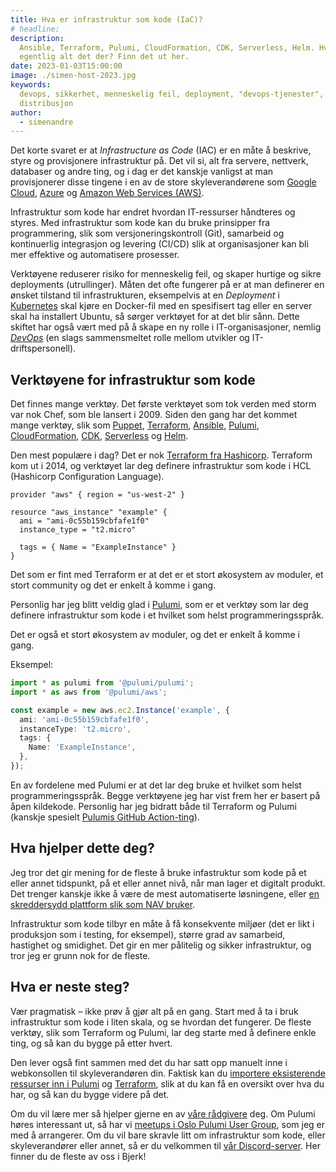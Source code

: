 ```yaml
---
title: Hva er infrastruktur som kode (IaC)?
# headline:
description:
  Ansible, Terraform, Pulumi, CloudFormation, CDK, Serverless, Helm. Hva er
  egentlig alt det der? Finn det ut her.
date: 2023-01-03T15:00:00
image: ./simen-host-2023.jpg
keywords:
  devops, sikkerhet, menneskelig feil, deployment, "devops-tjenester",
  distribusjon
author:
  - simenandre
---
```


Det korte svaret er at _Infrastructure as Code_ (IAC) er en måte å beskrive,
styre og provisjonere infrastruktur på. Det vil si, alt fra servere, nettverk,
databaser og andre ting, og i dag er det kanskje vanligst at man provisjonerer
disse tingene i en av de store skyleverandørene som [Google Cloud][gcloud],
[Azure][azure] og [Amazon Web Services (AWS)][aws].

Infrastruktur som kode har endret hvordan IT-ressurser håndteres og styres. Med
infrastruktur som kode kan du bruke prinsipper fra programmering, slik som
versjoneringskontroll (Git), samarbeid og kontinuerlig integrasjon og levering
(CI/CD) slik at organisasjoner kan bli mer effektive og automatisere prosesser.

Verktøyene reduserer risiko for menneskelig feil, og skaper hurtige og sikre
deployments (utrullinger). Måten det ofte fungerer på er at man definerer en
ønsket tilstand til infrastrukturen, eksempelvis at en _Deployment_ i
[Kubernetes][k8s] skal kjøre en Docker-fil med en spesifisert tag eller en
server skal ha installert Ubuntu, så sørger verktøyet for at det blir sånn.
Dette skiftet har også vært med på å skape en ny rolle i IT-organisasjoner,
nemlig [_DevOps_][devops] (en slags sammensmeltet rolle mellom utvikler og
IT-driftspersonell).

[gcloud]: https://cloud.google.com/
[azure]: https://azure.microsoft.com/
[aws]: https://aws.amazon.com/
[k8s]: https://kubernetes.io/
[devops]: https://en.wikipedia.org/wiki/DevOps

## Verktøyene for infrastruktur som kode

Det finnes mange verktøy. Det første verktøyet som tok verden med storm var nok
Chef, som ble lansert i 2009. Siden den gang har det kommet mange verktøy, slik
som [Puppet][], [Terraform][], [Ansible][], [Pulumi][], [CloudFormation][],
[CDK][], [Serverless][] og [Helm][].

[puppet]: https://puppet.com/
[terraform]: https://www.terraform.io/
[ansible]: https://www.ansible.com/
[pulumi]: https://www.pulumi.com/
[cloudformation]: https://aws.amazon.com/cloudformation/
[cdk]: https://aws.amazon.com/cdk/
[serverless]: https://www.serverless.com/
[helm]: https://helm.sh/

Den mest populære i dag? Det er nok [Terraform fra Hashicorp][terraform].
Terraform kom ut i 2014, og verktøyet lar deg definere infrastruktur som kode i
HCL (Hashicorp Configuration Language).

```hcl
provider "aws" { region = "us-west-2" }

resource "aws_instance" "example" {
  ami = "ami-0c55b159cbfafe1f0"
  instance_type = "t2.micro"

  tags = { Name = "ExampleInstance" }
}

```

Det som er fint med Terraform er at det er et stort økosystem av moduler, et
stort community og det er enkelt å komme i gang.

Personlig har jeg blitt veldig glad i [Pulumi][], som er et verktøy som lar deg
definere infrastruktur som kode i et hvilket som helst programmeringsspråk.

Det er også et stort økosystem av moduler, og det er enkelt å komme i gang.

Eksempel:

```typescript
import * as pulumi from '@pulumi/pulumi';
import * as aws from '@pulumi/aws';

const example = new aws.ec2.Instance('example', {
  ami: 'ami-0c55b159cbfafe1f0',
  instanceType: 't2.micro',
  tags: {
    Name: 'ExampleInstance',
  },
});
```

En av fordelene med Pulumi er at det lar deg bruke et hvilket som helst
programmeringsspråk. Begge verktøyene jeg har vist frem her er basert på åpen
kildekode. Personlig har jeg bidratt både til Terraform og Pulumi (kanskje
spesielt [Pulumis GitHub Action-ting][pulumi-github-actions]).

[pulumi-github-actions]:
  https://www.pulumi.com/blog/supercharging-our-github-action-with-the-pulumi-automation-api/

## Hva hjelper dette deg?

Jeg tror det gir mening for de fleste å bruke infastruktur som kode på et eller
annet tidspunkt, på et eller annet nivå, når man lager et digitalt produkt. Det
trenger kanskje ikke å være de mest automatiserte løsningene, eller [en
skreddersydd plattform slik som NAV bruker][nais].

Infrastruktur som kode tilbyr en måte å få konsekvente miljøer (det er likt i
produksjon som i testing, for eksempel), større grad av samarbeid, hastighet og
smidighet. Det gir en mer pålitelig og sikker infrastruktur, og tror jeg er
grunn nok for de fleste.

[nais]: https://nais.io/

## Hva er neste steg?

Vær pragmatisk – ikke prøv å gjør alt på en gang. Start med å ta i bruk
infrastruktur som kode i liten skala, og se hvordan det fungerer. De fleste
verktøy, slik som Terraform og Pulumi, lar deg starte med å definere enkle ting,
og så kan du bygge på etter hvert.

Den lever også fint sammen med det du har satt opp manuelt inne i webkonsollen
til skyleverandøren din. Faktisk kan du [importere eksisterende ressurser inn i
Pulumi][import-pulumi] og [Terraform][import-terraform], slik at du kan få en
oversikt over hva du har, og så kan du bygge videre på det.

Om du vil lære mer så hjelper gjerne en av [våre rådgivere] deg. Om Pulumi høres
interessant ut, så har vi [meetups i Oslo Pulumi User Group][pug], som jeg er
med å arrangerer. Om du vil bare skravle litt om infrastruktur som kode, eller
skyleverandører eller annet, så er du velkommen til [vår
Discord-server][discord]. Her finner du de fleste av oss i Bjerk!

[import-pulumi]: https://www.pulumi.com/docs/reference/cli/pulumi_import/
[import-terraform]:
  https://developer.hashicorp.com/terraform/language/state/import
[våre rådgivere]: https://bjerk.io/kontakt
[pug]: https://www.meetup.com/oslo-pulumi-user-group/
[discord]: https://discord.gg/v6uUBFxXNf
